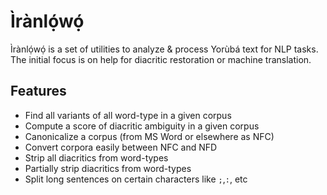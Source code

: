 # Ìrànlọ́wọ́
Ìrànlọ́wọ́ is a set of utilities to analyze &amp; process Yorùbá text for NLP tasks. The initial focus is on help for diacritic restoration or machine translation.

## Features
* Find all variants of all word-type in a given corpus
* Compute a score of diacritic ambiguity in a given corpus
* Canonicalize a corpus (from MS Word or elsewhere as NFC)
* Convert corpora easily between NFC and NFD
* Strip all diacritics from word-types
* Partially strip diacritics from word-types
* Split long sentences on certain characters like `;`,`:`, etc
